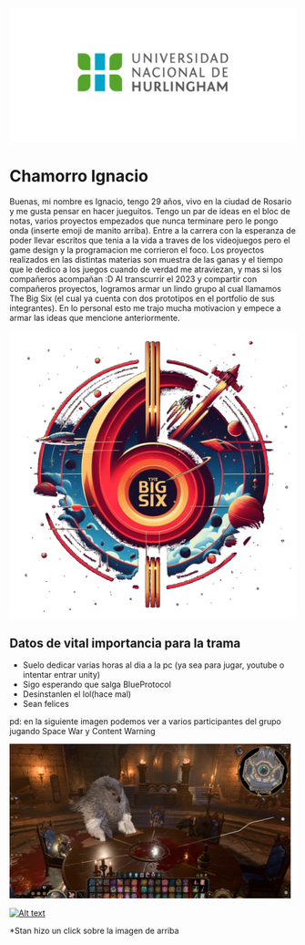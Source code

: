 ![Logo UNAHUR](./assets/UNAHUR.png)

# Chamorro Ignacio
Buenas, mi nombre es Ignacio, tengo 29 años, vivo en la ciudad de Rosario y me gusta pensar en hacer jueguitos.
Tengo un par de ideas en el bloc de notas, varios proyectos empezados que nunca terminare 
pero le pongo onda (inserte emoji de manito arriba).
Entre a la carrera con la esperanza de poder llevar escritos que tenia a la vida a traves de los videojuegos 
pero el game design y la programacion me corrieron el foco.
Los proyectos realizados en las distintas materias son muestra de las ganas y el tiempo que le dedico a los 
juegos cuando de verdad me atraviezan, y mas si los compañeros acompañan :D
Al transcurrir el 2023 y compartir con compañeros proyectos, logramos armar un lindo grupo al cual llamamos The Big Six 
(el cual ya cuenta con dos prototipos en el portfolio de sus integrantes).
En lo personal esto me trajo mucha motivacion y empece a armar las ideas que mencione anteriormente.

![TheBigSix](./assets/TheBigSix.png)

## Datos de vital importancia para la trama
* Suelo dedicar varias horas al dia a la pc (ya sea para jugar, youtube o intentar entrar unity)
* Sigo esperando que salga BlueProtocol
* Desinstanlen el lol(hace mal)
* Sean felices

pd: en la siguiente imagen podemos ver a varios participantes del grupo jugando Space War y Content Warning

![SpaceWar](./assets/SpaceWar.jpeg)


[![Alt text](https://img.youtube.com/vi/qCTbf3L3hpY/0.jpg)](https://www.youtube.com/watch?v=qCTbf3L3hpY)

*Stan hizo un click sobre la imagen de arriba

